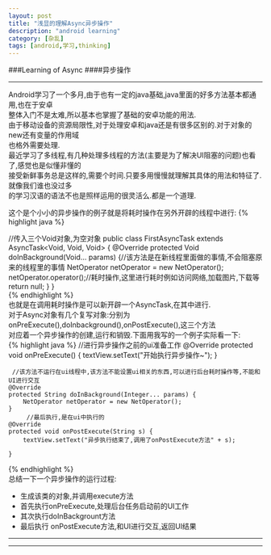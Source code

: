```yaml
---
layout: post
title: "浅显的理解Async异步操作"
description: "android learning"
category: [杂乱]
tags: [android,学习,thinking]
---
```


###Learning of Async 
####异步操作
***
Android学习了一个多月,由于也有一定的java基础,java里面的好多方法基本都通用,也在于安卓   
整体入门不是太难,所以基本也掌握了基础的安卓功能的用法.    
由于移动设备的资源局限性,对于处理安卓和java还是有很多区别的.对于对象的new还有变量的作用域  
也格外需要处理.  
最近学习了多线程,有几种处理多线程的方法(主要是为了解决UI阻塞的问题)也看了,感觉也是似懂非懂的  
接受新鲜事务总是这样的,需要个时间.只要多用慢慢就理解其具体的用法和特征了.就像我们谁也没过多  
的学习汉语的语法不也是照样运用的很灵活么.都是一个道理.  
  
这个是个小小的异步操作的例子就是将耗时操作在另外开辟的线程中进行:
  {% highlight java %}

//传入三个Void对象,为空对象
public class FirstAsyncTask extends AsyncTask<Void, Void, Void> {
    @Override
    protected Void doInBackground(Void... params) {//该方法是在新线程里面做的事情,不会阻塞原来的线程里的事情
        NetOperator netOperator = new NetOperator();
        netOperator.operator();//耗时操作,这里进行耗时例如访问网络,加载图片,下载等
        return null;
    }
}  
{% endhighlight %}  
也就是在调用耗时操作是可以新开辟一个AsyncTask,在其中进行.  
对于Async对象有几个复写对象:分别为onPreExecute(),doInbackground(),onPostExecute(),这三个方法  
对应着一个异步操作的创建,运行和销毁.下面用我写的一个例子实际看一下:  
{% highlight java %}
   //进行异步操作之前的ui准备工作
    @Override
    protected void onPreExecute() {
        textView.setText("开始执行异步操作~");
    }
       
     //该方法不运行在ui线程中,该方法不能设置ui相关的东西,可以进行后台耗时操作等,不能和UI进行交互
    @Override
    protected String doInBackground(Integer... params) {
        NetOperator netOperator = new NetOperator();
    }
         //最后执行,是在ui中执行的
    @Override
    protected void onPostExecute(String s) {
        textView.setText("异步执行结束了,调用了onPostExecute方法" + s);

    }
{% endhighlight %}  
总结一下一个异步操作的运行过程:   

+   生成该类的对象,并调用execute方法
+   首先执行onPreExecute,处理后台任务启动前的UI工作 
+   其次执行doInBackgrount方法
+   最后执行 onPostExecute方法,和UI进行交互,返回UI结果  
***
***




